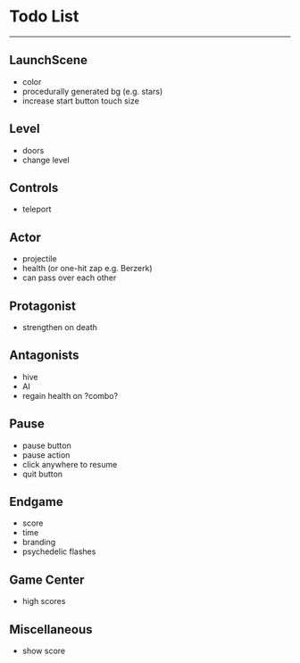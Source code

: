 # Todo List

---

## LaunchScene
* color
* procedurally generated bg (e.g. stars)
* increase start button touch size

## Level
* doors
* change level

## Controls
* teleport

## Actor
* projectile
* health (or one-hit zap e.g. Berzerk)
* can pass over each other

## Protagonist
* strengthen on death

## Antagonists
* hive
* AI
* regain health on ?combo?

## Pause
* pause button
* pause action
* click anywhere to resume
* quit button

## Endgame
* score
* time
* branding
* psychedelic flashes

## Game Center
* high scores

## Miscellaneous
* show score

